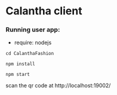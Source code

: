 # Calantha client

### Running user app:

- require: nodejs

```
cd CalanthaFashion
```

```
npm install
```

```
npm start
```

scan the qr code at http://localhost:19002/

